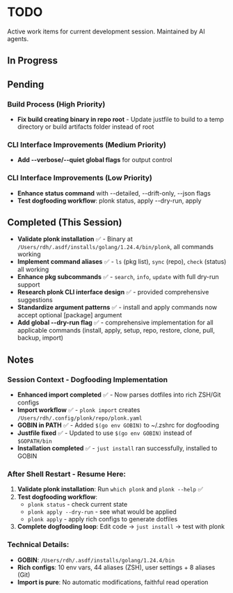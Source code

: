 # TODO

Active work items for current development session. Maintained by AI agents.

## In Progress

## Pending

### Build Process (High Priority)
- **Fix build creating binary in repo root** - Update justfile to build to a temp directory or build artifacts folder instead of root

### CLI Interface Improvements (Medium Priority)  
- **Add --verbose/--quiet global flags** for output control

### CLI Interface Improvements (Low Priority)
- **Enhance status command** with --detailed, --drift-only, --json flags
- **Test dogfooding workflow**: plonk status, apply --dry-run, apply

## Completed (This Session)
- **Validate plonk installation** ✅ - Binary at `/Users/rdh/.asdf/installs/golang/1.24.4/bin/plonk`, all commands working
- **Implement command aliases** ✅ - `ls` (pkg list), `sync` (repo), `check` (status) all working
- **Enhance pkg subcommands** ✅ - `search`, `info`, `update` with full dry-run support
- **Research plonk CLI interface design** ✅ - provided comprehensive suggestions
- **Standardize argument patterns** ✅ - install and apply commands now accept optional [package] argument
- **Add global --dry-run flag** ✅ - comprehensive implementation for all applicable commands (install, apply, setup, repo, restore, clone, pull, backup, import)

## Notes

### Session Context - Dogfooding Implementation
- **Enhanced import completed** ✅ - Now parses dotfiles into rich ZSH/Git configs
- **Import workflow** ✅ - `plonk import` creates `/Users/rdh/.config/plonk/repo/plonk.yaml` 
- **GOBIN in PATH** ✅ - Added `$(go env GOBIN)` to ~/.zshrc for dogfooding
- **Justfile fixed** ✅ - Updated to use `$(go env GOBIN)` instead of `$GOPATH/bin`
- **Installation completed** ✅ - `just install` ran successfully, installed to GOBIN

### After Shell Restart - Resume Here:
1. **Validate plonk installation**: Run `which plonk` and `plonk --help` ✅
2. **Test dogfooding workflow**: 
   - `plonk status` - check current state
   - `plonk apply --dry-run` - see what would be applied  
   - `plonk apply` - apply rich configs to generate dotfiles
3. **Complete dogfooding loop**: Edit code → `just install` → test with plonk

### Technical Details:
- **GOBIN**: `/Users/rdh/.asdf/installs/golang/1.24.4/bin` 
- **Rich configs**: 10 env vars, 44 aliases (ZSH), user settings + 8 aliases (Git)
- **Import is pure**: No automatic modifications, faithful read operation